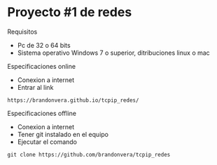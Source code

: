 # Proyecto #1 de redes 

Requisitos
- Pc de 32 o 64 bits 
- Sistema operativo Windows 7 o superior, ditribuciones linux o mac

Especificaciones online
- Conexion a internet
- Entrar al link

`https://brandonvera.github.io/tcpip_redes/`

Especificaciones offline 
- Conexion a internet 
- Tener git instalado en el equipo
- Ejecutar el comando

`git clone https://github.com/brandonvera/tcpip_redes`
